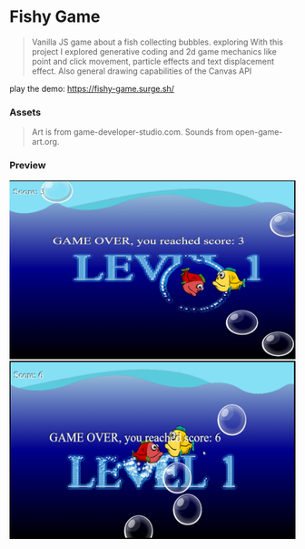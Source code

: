 # Fishy Game
> Vanilla JS game about a fish collecting bubbles. exploring 
> With this project I explored generative coding and 2d game mechanics like point and click movement,
> particle effects and text displacement effect. Also general drawing capabilities of the Canvas API

play the demo: https://fishy-game.surge.sh/

### Assets
> Art is from game-developer-studio.com.
> Sounds from open-game-art.org.

### Preview
![architecture](https://raw.githubusercontent.com/konstantinsteinmiller/fishy-game/master/fish-point-and-click-game.png)
![architecture](https://raw.githubusercontent.com/konstantinsteinmiller/fishy-game/master/fish-point-and-click-game-2.png)